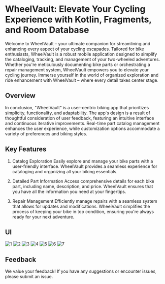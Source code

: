 # WheelVault: Elevate Your Cycling Experience with Kotlin, Fragments, and Room Database


Welcome to WheelVault – your ultimate companion for streamlining and enhancing every aspect of your cycling escapades. Tailored for bike enthusiasts, WheelVault is a robust mobile application designed to simplify the cataloging, tracking, and management of your two-wheeled adventures. Whether you're meticulously documenting bike parts or orchestrating a repair management system, WheelVault empowers you to elevate your cycling journey. Immerse yourself in the world of organized exploration and ride enhancement with WheelVault – where every detail takes center stage.

## Overview
In conclusion, "WheelVault" is a user-centric biking app that prioritizes simplicity, functionality, and adaptability. The app's design is a result of thoughtful consideration of user feedback, featuring an intuitive interface and continuous iterative improvements. Real-time part catalog management enhances the user experience, while customization options accommodate a variety of preferences and biking styles.

## Key Features
1. Catalog Exploration
Easily explore and manage your bike parts with a user-friendly interface. WheelVault provides a seamless experience for cataloging and organizing all your biking essentials.

2. Detailed Part Information
Access comprehensive details for each bike part, including name, description, and price. WheelVault ensures that you have all the information you need at your fingertips.

3. Repair Management
Efficiently manage repairs with a seamless system that allows for updates and modifications. WheelVault simplifies the process of keeping your bike in top condition, ensuring you're always ready for your next adventure.

## UI
![1](https://github.com/IT21826740/wheelVault/assets/111214065/0a51a154-c16d-4eac-8c31-e1bd3e57ee17)
![2](https://github.com/IT21826740/wheelVault/assets/111214065/2c2ddd9c-ceb7-4fbb-bdcf-311473f7cff4)
![3](https://github.com/IT21826740/wheelVault/assets/111214065/7aa53798-b399-44ab-8452-2e4e576a9651)
![4](https://github.com/IT21826740/wheelVault/assets/111214065/4ebc9b9f-ba5f-4419-8d8e-d2f8c411d09c)
![5](https://github.com/IT21826740/wheelVault/assets/111214065/e5863d80-6cbc-4c72-a4b4-9e0ed1ca8b3b)
![6](https://github.com/IT21826740/wheelVault/assets/111214065/71f92480-64d9-4fb3-a772-8c34289e1c4b)
![7](https://github.com/IT21826740/wheelVault/assets/111214065/be69f6f0-80f0-453e-8d80-70d1d25179b4)


## Feedback
We value your feedback! If you have any suggestions or encounter issues, please submit an issue.
